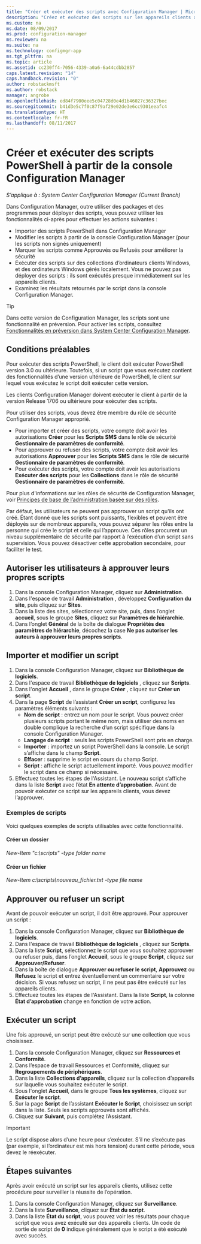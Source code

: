 ```yaml
---
title: "Créer et exécuter des scripts avec Configuration Manager | Microsoft Docs"
description: "Créez et exécutez des scripts sur les appareils clients avec Configuration Manager."
ms.custom: na
ms.date: 08/09/2017
ms.prod: configuration-manager
ms.reviewer: na
ms.suite: na
ms.technology: configmgr-app
ms.tgt_pltfrm: na
ms.topic: article
ms.assetid: cc230ff4-7056-4339-a0a6-6a44cdbb2857
caps.latest.revision: "14"
caps.handback.revision: "0"
author: robstackmsft
ms.author: robstack
manager: angrobe
ms.openlocfilehash: ed84f7900eee5c04728d0e4d1b46027c36327bec
ms.sourcegitcommit: b41d3e5c7f0c87f9af29e02de3e6cc9301eeafc4
ms.translationtype: HT
ms.contentlocale: fr-FR
ms.lasthandoff: 08/11/2017
---
```

# <a name="create-and-run-powershell-scripts-from-the-configuration-manager-console"></a>Créer et exécuter des scripts PowerShell à partir de la console Configuration Manager

*S’applique à : System Center Configuration Manager (Current Branch)*

Dans Configuration Manager, outre utiliser des packages et des programmes pour déployer des scripts, vous pouvez utiliser les fonctionnalités ci-après pour effectuer les actions suivantes :

- Importer des scripts PowerShell dans Configuration Manager
- Modifier les scripts à partir de la console Configuration Manager (pour les scripts non signés uniquement)
- Marquer les scripts comme Approuvés ou Refusés pour améliorer la sécurité
- Exécuter des scripts sur des collections d’ordinateurs clients Windows, et des ordinateurs Windows gérés localement. Vous ne pouvez pas déployer des scripts : ils sont exécutés presque immédiatement sur les appareils clients.
- Examinez les résultats retournés par le script dans la console Configuration Manager.

>[!TIP]
>Dans cette version de Configuration Manager, les scripts sont une fonctionnalité en préversion. Pour activer les scripts, consultez [Fonctionnalités en préversion dans System Center Configuration Manager](/sccm/core/servers/manage/pre-release-features).

## <a name="prerequisites"></a>Conditions préalables

Pour exécuter des scripts PowerShell, le client doit exécuter PowerShell version 3.0 ou ultérieure. Toutefois, si un script que vous exécutez contient des fonctionnalités d’une version ultérieure de PowerShell, le client sur lequel vous exécutez le script doit exécuter cette version.

Les clients Configuration Manager doivent exécuter le client à partir de la version Release 1706 ou ultérieure pour exécuter des scripts.

Pour utiliser des scripts, vous devez être membre du rôle de sécurité Configuration Manager approprié.

- Pour importer et créer des scripts, votre compte doit avoir les autorisations **Créer** pour les **Scripts SMS** dans le rôle de sécurité **Gestionnaire de paramètres de conformité**.
- Pour approuver ou refuser des scripts, votre compte doit avoir les autorisations **Approuver** pour les **Scripts SMS** dans le rôle de sécurité **Gestionnaire de paramètres de conformité**.
- Pour exécuter des scripts, votre compte doit avoir les autorisations **Exécuter des scripts** pour les **Collections** dans le rôle de sécurité **Gestionnaire de paramètres de conformité**.

Pour plus d'informations sur les rôles de sécurité de Configuration Manager, voir [Principes de base de l’administration basée sur des rôles](/sccm/core/understand/fundamentals-of-role-based-administration).

Par défaut, les utilisateurs ne peuvent pas approuver un script qu'ils ont créé. Étant donné que les scripts sont puissants, flexibles et peuvent être déployés sur de nombreux appareils, vous pouvez séparer les rôles entre la personne qui crée le script et celle qui l’approuve. Ces rôles procurent un niveau supplémentaire de sécurité par rapport à l’exécution d’un script sans supervision. Vous pouvez désactiver cette approbation secondaire, pour faciliter le test.

## <a name="allow-users-to-approve-their-own-scripts"></a>Autoriser les utilisateurs à approuver leurs propres scripts

1. Dans la console Configuration Manager, cliquez sur **Administration**.
2. Dans l'espace de travail **Administration** , développez **Configuration du site**, puis cliquez sur **Sites**.
3. Dans la liste des sites, sélectionnez votre site, puis, dans l’onglet **accueil**, sous le groupe **Sites**, cliquez sur **Paramètres de hiérarchie**.
4. Dans l’onglet **Général** de la boîte de dialogue **Propriétés des paramètres de hiérarchie**, décochez la case **Ne pas autoriser les auteurs à approuver leurs propres scripts**.

## <a name="import-and-edit-a-script"></a>Importer et modifier un script

1. Dans la console Configuration Manager, cliquez sur **Bibliothèque de logiciels**.
2. Dans l'espace de travail **Bibliothèque de logiciels** , cliquez sur **Scripts**.
3. Dans l'onglet **Accueil** , dans le groupe **Créer** , cliquez sur **Créer un script**.
4. Dans la page **Script** de l’assistant **Créer un script**, configurez les paramètres éléments suivants :
    - **Nom de script** : entrez un nom pour le script. Vous pouvez créer plusieurs scripts portant le même nom, mais utiliser des noms en double complique la recherche d’un script spécifique dans la console Configuration Manager.
    - **Langage de script** : seuls les scripts PowerShell sont pris en charge.
    - **Importer** : importez un script PowerShell dans la console. Le script s’affiche dans le champ **Script**.
    - **Effacer**  : supprime le script en cours du champ Script.
    - **Script** : affiche le script actuellement importé. Vous pouvez modifier le script dans ce champ si nécessaire.
5. Effectuez toutes les étapes de l'Assistant. Le nouveau script s’affiche dans la liste **Script** avec l’état **En attente d’approbation**. Avant de pouvoir exécuter ce script sur les appareils clients, vous devez l’approuver.

### <a name="script-examples"></a>Exemples de scripts

Voici quelques exemples de scripts utilisables avec cette fonctionnalité.

#### <a name="create-a-folder"></a>Créer un dossier

*New-Item "c:\scripts" -type folder name* 
 
 
#### <a name="create-a-file"></a>Créer un fichier

*New-Item c:\scripts\nouveau_fichier.txt -type file name*


## <a name="approve-or-deny-a-script"></a>Approuver ou refuser un script

Avant de pouvoir exécuter un script, il doit être approuvé. Pour approuver un script :

1. Dans la console Configuration Manager, cliquez sur **Bibliothèque de logiciels**.
2. Dans l'espace de travail **Bibliothèque de logiciels** , cliquez sur **Scripts**.
3. Dans la liste **Script**, sélectionnez le script que vous souhaitez approuver ou refuser puis, dans l’onglet **Accueil**, sous le groupe **Script**, cliquez sur **Approuver/Refuser**.
4. Dans la boîte de dialogue **Approuver ou refuser le script**, **Approuvez** ou **Refusez** le script et entrez éventuellement un commentaire sur votre décision. Si vous refusez un script, il ne peut pas être exécuté sur les appareils clients.
5. Effectuez toutes les étapes de l'Assistant. Dans la liste **Script**, la colonne **État d’approbation** change en fonction de votre action.

## <a name="run-a-script"></a>Exécuter un script
Une fois approuvé, un script peut être exécuté sur une collection que vous choisissez.

1. Dans la console Configuration Manager, cliquez sur **Ressources et Conformité**.
2. Dans l’espace de travail Ressources et Conformité, cliquez sur **Regroupements de périphériques**.
3. Dans la liste **Collections d’appareils**, cliquez sur la collection d’appareils sur laquelle vous souhaitez exécuter le script.
4. Sous l'onglet **Accueil**, dans le groupe **Tous les systèmes**, cliquez sur **Exécuter le script**.
5. Sur la page **Script** de l’assistant **Exécuter le Script**, choisissez un script dans la liste. Seuls les scripts approuvés sont affichés.
6. Cliquez sur **Suivant**, puis complétez l’Assistant.

>[!IMPORTANT]
>Le script dispose alors d’une heure pour s’exécuter. S’il ne s’exécute pas (par exemple, si l’ordinateur est mis hors tension) durant cette période, vous devez le réexécuter.

## <a name="next-steps"></a>Étapes suivantes

Après avoir exécuté un script sur les appareils clients, utilisez cette procédure pour surveiller la réussite de l’opération.

1. Dans la console Configuration Manager, cliquez sur **Surveillance**.
2. Dans la liste **Surveillance**, cliquez sur **État du script**.
3. Dans la liste **État du script**, vous pouvez voir les résultats pour chaque script que vous avez exécuté sur des appareils clients. Un code de sortie de script de **0** indique généralement que le script a été exécuté avec succès.
